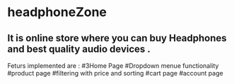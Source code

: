 # headphoneZone

## It is online store where you can buy Headphones and best quality audio devices .
  Feturs implemented are :
  #3Home Page 
  #Dropdown menue functionality
  #product page 
  #filtering with price and sorting
  #cart page 
  #account page
